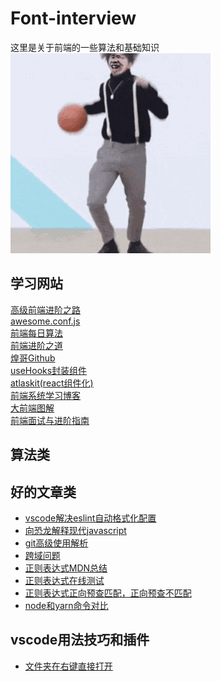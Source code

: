 <!--
 * @Description: 
 * @version: 
 * @Author: 朱宇
 * @Date: 2019-08-10 21:25:23
 * @LastEditTime: 2019-08-28 16:35:09
 -->
# Font-interview
这里是关于前端的一些算法和基础知识  
 ![朱宇](/image/1.gif)
## 学习网站
[高级前端进阶之路](https://muyiy.vip/blog/)  
[awesome.conf.js](http://conardli.top/docs/JavaScript/)  
[前端每日算法](https://github.com/Advanced-Frontend/Daily-Interview-Question)  
[前端进阶之道](https://yuchengkai.cn/)  
[煌哥Github](https://github.com/HuangQiii/Daily)  
[useHooks封装组件](https://github.com/streamich/react-use)  
[atlaskit(react组件化)](https://atlaskit.atlassian.com/packages/core/inline-edit)  
[前端系统学习博客](https://github.com/cucygh/fe-material)  
[大前端图解](https://lucifer.ren/fe-interview)  
[前端面试与进阶指南](https://www.cxymsg.com/guide/)
## 算法类
## 好的文章类
* [vscode解决eslint自动格式化配置](https://www.cnblogs.com/benbentu/p/9661998.html)
* [向恐龙解释现代javascript](https://zhuanlan.zhihu.com/p/38209210)
* [git高级使用解析](https://gitbook.tw/interview)  
* [跨域问题](https://github.com/happylindz/blog/issues/3)
* [正则表达式MDN总结](https://developer.mozilla.org/zh-CN/docs/Web/JavaScript/Guide/Regular_Expressions)
* [正则表达式在线测试](http://tool.oschina.net/regex/)
* [正则表达式正向预查匹配，正向预查不匹配](https://www.jianshu.com/p/9c4979a3b7e4)
* [node和yarn命令对比](https://www.jianshu.com/p/e7209ecc120d)
## vscode用法技巧和插件
* [文件夹在右键直接打开](https://www.cnblogs.com/zmdblog/p/10202193.html)

